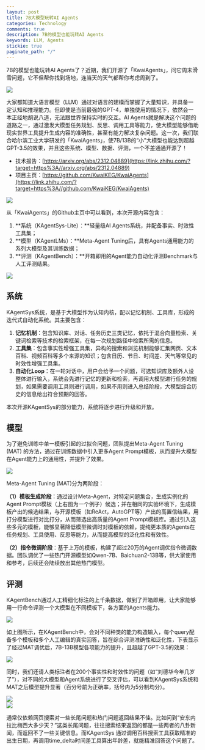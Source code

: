 ```yaml
---
layout: post
title: 7B大模型玩转AI Agents
categories: Technology
comments: true
description: 7B的模型也能玩转AI Agents
keywords: LLM, Agents
stickie: true
paginate_path: "/"
---
```


7B的模型也能玩转AI Agents了？近期，我们开源了「KwaiAgents」，问它周末滑雪问题，它不但帮你找到场地，连当天的天气都帮你考虑周到了。

<div><img src="https://github.com/KwaiKEG/KwaiAgents/blob/main/blob/example-zh.gif?raw=true" class="center-stretch"></div>



大家都知道大语言模型（LLM）通过对语言的建模而掌握了大量知识，并具备一定认知和推理能力。但即使是当前最强的GPT-4，单独使用的情况下，依然会一本正经地胡说八道，无法跟世界保持实时的交互。AI Agents就是解决这个问题的道路之一，通过激发大模型任务规划、反思、调用工具等能力，使大模型能够借助现实世界工具提升生成内容的准确性，甚至有能力解决复杂问题。这一次，我们联合哈尔滨工业大学研发的「KwaiAgents」，使7B/13B的“小”大模型也能达到超越GPT-3.5的效果，并且这些系统、模型、数据、评测，一个不差通通开源了！

- 技术报告：[https://arxiv.org/abs/2312.04889](https://link.zhihu.com/?target=https%3A//arxiv.org/abs/2312.04889)
- 项目主页：[https://github.com/KwaiKEG/KwaiAgents](https://link.zhihu.com/?target=https%3A//github.com/KwaiKEG/KwaiAgents)

<div><img src="https://miro.medium.com/v2/resize:fit:720/format:webp/1*Nn1CZ55QcE4b5-FAa7Nc_g.png" class="center-stretch"></div>

从「KwaiAgents」的Github主页中可以看到，本次开源内容包含：

1. **系统（KAgentSys-Lite）：**轻量级AI Agents系统，并配备事实、时效性工具集；
2. **模型（KAgentLMs）：**Meta-Agent Tuning后，具有Agents通用能力的系列大模型及其训练数据；
3. **评测（KAgentBench）：**开箱即用的Agent能力自动化评测Benchmark与人工评测结果。

<div><img src="https://miro.medium.com/v2/resize:fit:720/format:webp/0*45-yzc0NCJWMfvQD" class="center-stretch"></div>

## 系统

KAgentSys系统，是基于大模型作为认知内核，配以记忆机制、工具库，形成的迭代式自动化系统。其主要包含：

1. **记忆机制**：包含知识库、对话、任务历史三类记忆，依托于混合向量检索、关键词检索等技术的检索框架，在每一次规划路径中检索所需的信息。
2. **工具集**：包含事实性增强工具集，异构的搜索和浏览机制能够汇集网页、文本百科、视频百科等多个来源的知识；包含日历、节日、时间差、天气等常见的时效性增强工具集。
3. **自动化Loop**：在一轮对话中，用户会给予一个问题，可选知识库及额外人设整体进行输入，系统会先进行记忆的更新和检索，再调用大模型进行任务的规划，如果需要调用工具则进行调用，如果不用则进入总结阶段，大模型综合历史的信息给出符合预期的回答。

本次开源KAgentSys的部分能力，系统将逐步进行升级和开放。

## 模型

为了避免训练中单一模板引起的过拟合问题，团队提出Meta-Agent Tuning (MAT) 的方法，通过在训练数据中引入更多Agent Prompt模板，从而提升大模型在Agent能力上的通用性，并提升了效果。

<div><img src="https://miro.medium.com/v2/resize:fit:720/format:webp/0*zWSlt0GcpIjamnZ0" class="center-stretch"></div>

Meta-Agent Tuning (MAT)分为两阶段：

**（1）模板生成阶段**：通过设计Meta-Agent，对特定问题集合，生成实例化的Agent Prompt模板（上右图为一个例子）候选；并在相同的实验环境下，生成模板产出的候选结果，与开源模板（如ReAct，AutoGPT等）产出的高置信结果，用打分模型进行对比打分，从而筛选出高质量的Agent Prompt模板库。通过引入这些多元的模板，能够显著降低模型微调时对模板的依赖，提纯更本质的Agents在任务规划、工具使用、反思等能力，从而提高模型的泛化性和有效性。

**（2）指令微调阶段**：基于上万的模板，构建了超过20万的Agent调优指令微调数据。团队调优了一些热门开源模型如Qwen-7B、Baichuan2-13B等，供大家使用和参考，后续还会陆续放出其他热门模型。



## 评测

KAgentBench通过人工精细化标注的上千条数据，做到了开箱即用，让大家能够用一行命令评测一个大模型在不同模板下，各方面的Agents能力。

<div><img src="https://miro.medium.com/v2/resize:fit:720/format:webp/0*Fn1XK00lvumgC7KO" class="center-stretch"></div>


如上图所示，在KAgentBench中，会对不同种类的能力构造输入，每个query配备多个模板和多个人工编辑的真实回答，旨在综合评测准确性和泛化性，下表显示了经过MAT调优后，7B-13B模型各项能力的提升，且超越了GPT-3.5的效果：

<div><img src="https://miro.medium.com/v2/resize:fit:720/format:webp/0*ffnxcvXaGa1QST7L" class="center-stretch"></div>

同时，我们还请人类标注者在200个事实性和时效性的问题（如“刘德华今年几岁了”），对不同的大模型和Agent系统进行了交叉评估，可以看到KAgentSys系统和MAT之后模型提升显著（百分号前为正确率，括号内为5分制均分）。

<div><img src="https://miro.medium.com/v2/resize:fit:720/format:webp/0*feDUxY0VIdSOoXEk" class="center-stretch"></div>

<div><img src="https://miro.medium.com/v2/resize:fit:720/format:webp/0*dBf_Fnk7knEUg_YP" class="center-stretch"></div>

通常仅依赖网页搜索对一些长尾问题和热门问题返回结果不佳。比如问到“安东内拉比梅西大多少天？”这类长尾问题，往往搜索结果返回的都是一些两者的八卦新闻，而返回不了一些关键信息。而KAgentSys 通过调用百科搜索工具获取精准的出生日期，再调用time_delta时间差工具算出年龄差，就能精准回答这个问题了。

